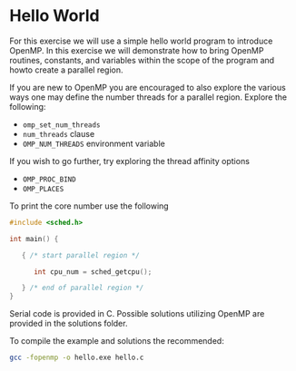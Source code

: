 # Hello World
For this exercise we will use a simple hello world program to introduce 
OpenMP. In this exercise we will demonstrate how to bring OpenMP 
routines, constants, and variables within the scope of the program and howto create a parallel region.

If you are new to OpenMP you are encouraged to also explore the various
ways one may define the number threads for a parallel region.
Explore the following:
- ```omp_set_num_threads```
- ```num_threads``` clause
- ```OMP_NUM_THREADS``` environment variable

If you wish to go further, try exploring the thread affinity options
- ```OMP_PROC_BIND```
- ```OMP_PLACES```

To print the core number use the following
```c
#include <sched.h>

int main() {

   { /* start parallel region */

      int cpu_num = sched_getcpu();

   } /* end of parallel region */
}

```

Serial code is provided in C. Possible solutions utilizing OpenMP are provided in the solutions folder.

To compile the example and solutions the recommended:
```bash
gcc -fopenmp -o hello.exe hello.c 
```
